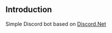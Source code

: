 ## Introduction

Simple Discord bot based on [Discord.Net](https://github.com/discord-net/Discord.Net)